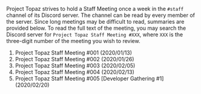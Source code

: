 Project Topaz strives to hold a Staff Meeting once a week in the `#staff` channel of its Discord server. The channel can be read by every member of the server. Since long meetings may be difficult to read, summaries are provided below. To read the full text of the meeting, you may search the Discord server for `Project Topaz Staff Meeting #XXX`, where `XXX` is the three-digit number of the meeting you wish to review.

1. Project Topaz Staff Meeting #001 (2020/01/13)
2. Project Topaz Staff Meeting #002 (2020/01/26)
3. Project Topaz Staff Meeting #003 (2020/02/05)
4. Project Topaz Staff Meeting #004 (2020/02/13)
5. Project Topaz Staff Meeting #005 [Developer Gathering #1] (2020/02/20)